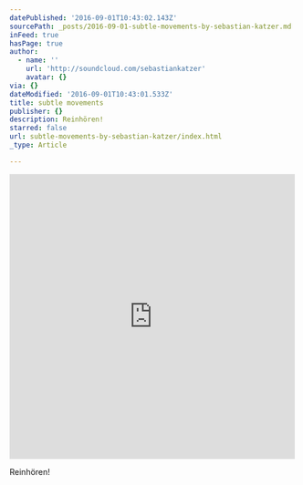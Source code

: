 ```yaml
---
datePublished: '2016-09-01T10:43:02.143Z'
sourcePath: _posts/2016-09-01-subtle-movements-by-sebastian-katzer.md
inFeed: true
hasPage: true
author:
  - name: ''
    url: 'http://soundcloud.com/sebastiankatzer'
    avatar: {}
via: {}
dateModified: '2016-09-01T10:43:01.533Z'
title: subtle movements
publisher: {}
description: Reinhören!
starred: false
url: subtle-movements-by-sebastian-katzer/index.html
_type: Article

---
```

<iframe src="http://cdn.embedly.com/widgets/media.html?src=https%3A%2F%2Fw.soundcloud.com%2Fplayer%2F%3Fvisual%3Dtrue%26url%3Dhttp%253A%252F%252Fapi.soundcloud.com%252Ftracks%252F271541874%26show_artwork%3Dtrue&amp;url=https%3A%2F%2Fsoundcloud.com%2Fsebastiankatzer%2Fsubtle-movements&amp;image=http%3A%2F%2Fi1.sndcdn.com%2Fartworks-000169567905-ad65zx-t500x500.jpg&amp;key=b7d04c9b404c499eba89ee7072e1c4f7&amp;type=text%2Fhtml&amp;schema=soundcloud" width="500" height="500" scrolling="no" frameborder="0" allowfullscreen="" style=""></iframe>

Reinhören!